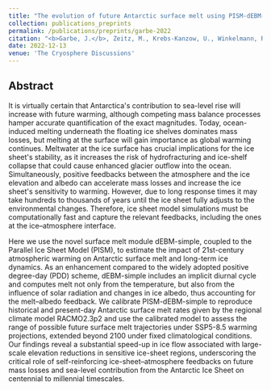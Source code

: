 ```yaml
---
title: "The evolution of future Antarctic surface melt using PISM-dEBM-simple"
collection: publications_preprints
permalink: /publications/preprints/garbe-2022
citation: "<b>Garbe, J.</b>, Zeitz, M., Krebs-Kanzow, U., Winkelmann, R.: <i>The evolution of future Antarctic surface melt using PISM-dEBM-simple</i>, The Cryosphere Discuss., submitted, 2022."
date: 2022-12-13
venue: 'The Cryosphere Discussions'
---
```


<!-- citation: "<b>Garbe, J.</b>, Zeitz, M., Krebs-Kanzow, U., Winkelmann, R.: <i>The evolution of future Antarctic surface melt using PISM-dEBM-simple</i>, The Cryosphere Discuss. [preprint], in review, DOI: <a href='https://doi.org/10.5194/tc-2022-249'>10.5194/tc-2022-249</a>, 2022." -->

## Abstract
It is virtually certain that Antarctica's contribution to sea-level rise will increase with future warming, although competing mass balance processes hamper accurate quantification of the exact magnitudes. Today, ocean-induced melting underneath the floating ice shelves dominates mass losses, but melting at the surface will gain importance as global warming continues. Meltwater at the ice surface has crucial implications for the ice sheet's stability, as it increases the risk of hydrofracturing and ice-shelf collapse that could cause enhanced glacier outflow into the ocean. Simultaneously, positive feedbacks between the atmosphere and the ice elevation and albedo can accelerate mass losses and increase the ice sheet's sensitivity to warming. However, due to long response times it may take hundreds to thousands of years until the ice sheet fully adjusts to the environmental changes. Therefore, ice sheet model simulations must be computationally fast and capture the relevant feedbacks, including the ones at the ice–atmosphere interface.

Here we use the novel surface melt module dEBM-simple, coupled to the Parallel Ice Sheet Model (PISM), to estimate the impact of 21st-century atmospheric warming on Antarctic surface melt and long-term ice dynamics. As an enhancement compared to the widely adopted positive degree-day (PDD) scheme, dEBM-simple includes an implicit diurnal cycle and computes melt not only from the temperature, but also from the influence of solar radiation and changes in ice albedo, thus accounting for the melt–albedo feedback. We calibrate PISM-dEBM-simple to reproduce historical and present-day Antarctic surface melt rates given by the regional climate model RACMO2.3p2 and use the calibrated model to assess the range of possible future surface melt trajectories under SSP5-8.5 warming projections, extended beyond 2100 under fixed climatological conditions. Our findings reveal a substantial speed-up in ice flow associated with large-scale elevation reductions in sensitive ice-sheet regions, underscoring the critical role of self-reinforcing ice-sheet–atmosphere feedbacks on future mass losses and sea-level contribution from the Antarctic Ice Sheet on centennial to millennial timescales.